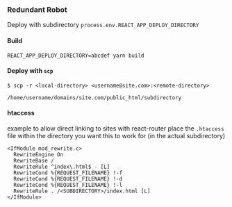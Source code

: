 ### Redundant Robot

Deploy with subdirectory `process.env.REACT_APP_DEPLOY_DIRECTORY`

#### Build

`REACT_APP_DEPLOY_DIRECTORY=abcdef yarn build`

#### Deploy with `scp`

`$ scp -r <local-directory> <username@site.com>:<remote-directory>`

`/home/username/domains/site.com/public_html/subdirectory`

#### htaccess

example to allow direct linking to sites with react-router
place the `.htaccess` file within the directory you want this to work for (in the actual subdirectory)

```
<IfModule mod_rewrite.c>
  RewriteEngine On
  RewriteBase /
  RewriteRule ^index\.html$ - [L]
  RewriteCond %{REQUEST_FILENAME} !-f
  RewriteCond %{REQUEST_FILENAME} !-d
  RewriteCond %{REQUEST_FILENAME} !-l
  RewriteRule . /<SUBDIRECTORY>/index.html [L]
</IfModule>
```
